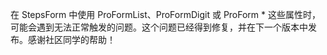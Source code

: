 在 StepsForm 中使用 ProFormList、ProFormDigit 或 ProForm \* 这些属性时，可能会遇到无法正常触发的问题。这个问题已经得到修复，并在下一个版本中发布。感谢社区同学的帮助！
